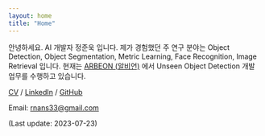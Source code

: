 ```yaml
---
layout: home
title: "Home"
---
```


안녕하세요. AI 개발자 정준욱 입니다. 제가 경험했던 주 연구 분야는 Object Detection, Object Segmentation, Metric Learning, Face Recognition, Image Retrieval 입니다. 현재는 [ARBEON (알비언)](https://www.arbeon.com/) 에서 Unseen Object Detection 개발 업무를 수행하고 있습니다.

[CV](https://github.com/Jung-Jun-Uk/Jung-Jun-Uk.github.io/tree/gh-pages/assets/img/JJU_CV_FINAL_2023_07_25.pdf) / [LinkedIn](https://www.linkedin.com/in/junuk-jung-90b902180) / [GitHub](https://github.com/Jung-Jun-Uk)

Email: [rnans33@gmail.com](rnans33@gmail.com)

(Last update: 2023-07-23)

